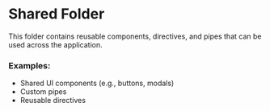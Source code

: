 # Shared Folder

This folder contains reusable components, directives, and pipes that can be used across the application.

### Examples:

- Shared UI components (e.g., buttons, modals)
- Custom pipes
- Reusable directives
